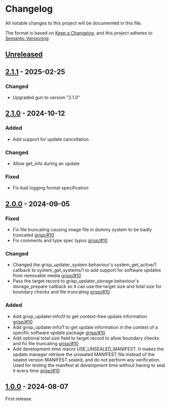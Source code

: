 # Changelog

All notable changes to this project will be documented in this file.

The format is based on [Keep a Changelog](https://keepachangelog.com/en/1.0.0/),
and this project adheres to
[Semantic Versioning](https://semver.org/spec/v2.0.0.html).

## [Unreleased]

## [2.1.1] - 2025-02-25

### Changed

- Upgraded gun to version "2.1.0"

## [2.1.0] - 2024-10-12

### Added

 - Add support for update cancellation

### Changed

 - Allow get_info during an update

### Fixed

 - Fix bad logging format specification

## [2.0.0] - 2024-09-05

### Fixed

 - Fix file truncating causing image file in dummy system to be badly
   truncated [grisp/#10](https://github.com/grisp/grisp_updater/pull/10)
 - Fix comments and type spec typos [grisp/#10](https://github.com/grisp/grisp_updater/pull/10)

### Changed

 - Changed the grisp_updater_system behaviour's system_get_active/1 callback to
   system_get_systems/1 to add support for software updates from removable
   media [grisp/#10](https://github.com/grisp/grisp_updater/pull/10)
 - Pass the target record to grisp_updater_storage behaviour's storage_prepare
   callback so it can use the target size and total size for boundary checks
   and file truncating [grisp/#10](https://github.com/grisp/grisp_updater/pull/10)

### Added

 - Add grisp_updater:info/0 to get context-free update information [grisp/#10](https://github.com/grisp/grisp_updater/pull/10)
 - Add grisp_updater:info/1 to get update information in the context
   of a specific software update package [grisp/#10](https://github.com/grisp/grisp_updater/pull/10)
 - Add optional total size field to target record to allow boundary checks and
   fix file truncating [grisp/#10](https://github.com/grisp/grisp_updater/pull/10)
 - Add development-time macro USE_UNSEALED_MANIFEST. It makes the update manager
   retrieve the unsealed MANIFEST file instead of the sealed version
   MANIFEST.sealed, and do not perform any verification. Used for testing the
   manifest at development time without having to seal it every time [grisp/#10](https://github.com/grisp/grisp_updater/pull/10)

## [1.0.0] - 2024-08-07

First release.

[Unreleased]: https://github.com/grisp/grisp_updater/compare/2.1.1...HEAD
[2.1.1]: https://github.com/grisp/grisp_updater/compare/2.1.0...2.1.1
[2.1.0]: https://github.com/grisp/grisp_updater/compare/2.0.0...2.1.0
[2.0.0]: https://github.com/grisp/grisp_updater/compare/1.0.0...2.0.0
[1.0.0]: https://github.com/grisp/grisp_updater/compare/5647c909d388910503e3b9395b03cc55d879e64b...1.0.0
